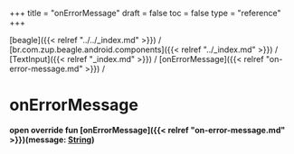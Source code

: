 +++
title = "onErrorMessage"
draft = false
toc = false
type = "reference"
+++

[beagle]({{< relref "../../_index.md" >}}) / [br.com.zup.beagle.android.components]({{< relref "../_index.md" >}}) / [TextInput]({{< relref "_index.md" >}}) / [onErrorMessage]({{< relref "on-error-message.md" >}}) / 



# onErrorMessage  
  
<b><b>open override fun [onErrorMessage]({{< relref "on-error-message.md" >}})(message: [String](https://kotlinlang.org/api/latest/jvm/stdlib/kotlin/-string/index.html))</b></b>  




